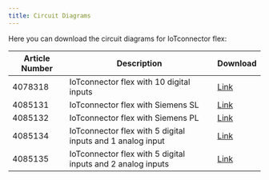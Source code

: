 ```yaml
---
title: Circuit Diagrams
---
```


Here you can download the circuit diagrams for IoTconnector flex:

| Article Number | Description                                                 | Download                                                          |
| -------------- | ----------------------------------------------------------- | ----------------------------------------------------------------- |
| 4078318        | IoTconnector flex with 10 digital inputs                    | [Link](/pdf/IOT-CONNECTOR_FLEX_ADD-ON_4078318_A_-01_en_Final.pdf) |
| 4085131        | IoTconnector flex with Siemens SL                           | [Link](/pdf/IOT-CONNECTOR_FLEX_ADD-ON_4085131_A_-01_en_Final.pdf) |
| 4085132        | IoTconnector flex with Siemens PL                           | [Link](/pdf/IOT-CONNECTOR_FLEX_ADD-ON_4085132_A_-01_en_Final.pdf) |
| 4085134        | IoTconnector flex with 5 digital inputs and 1 analog input  | [Link](/pdf/IOT-CONNECTOR_FLEX_ADD-ON_4085134_A_-01_en_Final.pdf) |
| 4085135        | IoTconnector flex with 5 digital inputs and 2 analog inputs | [Link](/pdf/IOT-CONNECTOR_FLEX_ADD-ON_4085135_A_-01_en_Final.pdf) |

